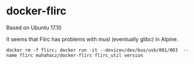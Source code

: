 # docker-flirc
Based on Ubuntu 17.10

It seems that Flirc has problems with musl (eventually glibc) in Alpine.

`docker rm -f flirc; docker run -it --device=/dev/bus/usb/001/003  --name flirc muhahacz/docker-flirc flirc_util version`

